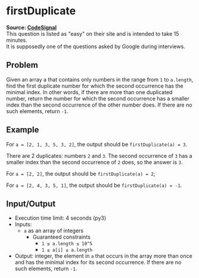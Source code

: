 # firstDuplicate

**Source: [CodeSignal](https://app.codesignal.com/)**  
This question is listed as "easy" on their site and is intended to take 15 minutes.  
It is supposedly one of the questions asked by Google during interviews.

## Problem

Given an array a that contains only numbers in the range from `1` to `a.length`, find the first duplicate number for which the second occurrence has the minimal index.
In other words, if there are more than one duplicated number, return the number for which the second occurrence has a smaller index than the second occurrence of the other number does.
If there are no such elements, return `-1`.

## Example

For `a = [2, 1, 3, 5, 3, 2]`, the output should be `firstDuplicate(a) = 3`.

There are 2 duplicates: numbers `2` and `3`.
The second occurrence of `3` has a smaller index than the second occurrence of `2` does, so the answer is `3`.

For `a = [2, 2]`, the output should be `firstDuplicate(a) = 2`;

For `a = [2, 4, 3, 5, 1]`, the output should be `firstDuplicate(a) = -1`.

## Input/Output

* Execution time limit: 4 seconds (py3)
* Inputs:
   * `a` as an array of integers
      * Guaranteed constraints
         * `1 ≤ a.length ≤ 10^5`
         * `1 ≤ a[i] ≤ a.length`
* Output: integer, the element in `a` that occurs in the array more than once and has the minimal index for its second occurrence. If there are no such elements, return `-1`.
